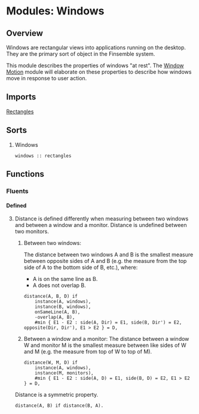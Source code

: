 # Modules: Windows

## Overview

Windows are rectangular views into applications running on the desktop. They are the
primary sort of object in the Finsemble system.

This module describes the properties of windows "at rest". The [Window Motion](window_motion.alm.md)
module will elaborate on these properties to describe how windows move in response to user action.

## Imports
[Rectangles](rectangles.alm.md)

## Sorts
1. Windows

    ```
    windows :: rectangles
    ```

## Functions
### Fluents

#### Defined
3. Distance is defined differently when measuring between two windows and between a window and
   a monitor. Distance is undefined between two monitors.

    1. Between two windows:

       The distance between two windows A and B is the smallest measure between opposite sides
       of A and B (e.g. the measure from the top side of A to the bottom side of B, etc.), where:
       - A is on the same line as B.
       - A does not overlap B.

       ```
       distance(A, B, D) if
           instance(A, windows),
           instance(B, windows),
           onSameLine(A, B),
           -overlap(A, B),
           #min { E1 - E2 : side(A, Dir) = E1, side(B, Dir') = E2, opposite(Dir, Dir'), E1 > E2 } = D,
       ```
    2. Between a window and a monitor:
        The distance between a window W and monitor M is the smallest 
        measure between like sides of W and M (e.g. the measure from top of W
        to top of M).
        ```
        distance(W, M, D) if
            instance(A, windows),
            instance(M, monitors),
            #min { E1 - E2 : side(A, D) = E1, side(B, D) = E2, E1 > E2 } = D,
        ```
    Distance is a symmetric property.
    ```
    distance(A, B) if distance(B, A).
    ```
